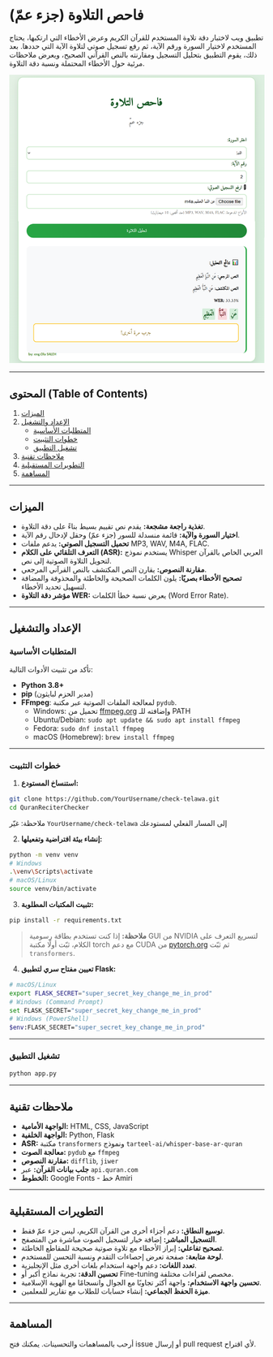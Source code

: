 # فاحص التلاوة (جزء عمّ)

تطبيق ويب لاختبار دقة تلاوة المستخدم للقرآن الكريم وعرض الأخطاء التي ارتكبها، يحتاج المستخدم لاختيار السورة ورقم الآية، ثم رفع تسجيل صوتي لتلاوة الآية التي حددها.
بعد ذلك، يقوم التطبيق بتحليل التسجيل ومقارنته بالنص القرآني الصحيح، ويعرض ملاحظات مرئية حول الأخطاء المحتملة ونسبة دقة التلاوة.

![فاحص التلاوة لجزء عم](https://github.com/engsaleh/check-telawa/blob/main/SCREENSHOTS/%D9%81%D8%A7%D8%AD%D8%B5%20%D8%A7%D9%84%D8%AA%D9%84%D8%A7%D9%88%D8%A9-%D8%A5%D8%B5%D8%AF%D8%A7%D8%B1%201.0.png?raw=true)


---

## المحتوى (Table of Contents)

1. [الميزات](#الميزات)  
2. [الإعداد والتشغيل](#الإعداد-والتشغيل)  
   - [المتطلبات الأساسية](#المتطلبات-الأساسية)  
   - [خطوات التثبيت](#خطوات-التثبيت)  
   - [تشغيل التطبيق](#تشغيل-التطبيق)  
3. [ملاحظات تقنية](#ملاحظات-تقنية)  
4. [التطويرات المستقبلية](#التطويرات-المستقبلية)  
5. [المساهمة](#المساهمة)  

---
## الميزات

- **تغذية راجعة مشجعة:** يقدم نص تقييم بسيط بناءً على دقة التلاوة.  
- **اختيار السورة والآية:** قائمة منسدلة للسور (جزء عمّ) وحقل لإدخال رقم الآية.
- **تحميل التسجيل الصوتي:** يدعم ملفات MP3, WAV, M4A, FLAC.  
- **التعرف التلقائي على الكلام (ASR):** يستخدم نموذج Whisper العربي الخاص بالقرآن لتحويل التلاوة الصوتية إلى نص.  
- **مقارنة النصوص:** يقارن النص المكتشف بالنص القرآني المرجعي.  
- **تصحيح الأخطاء بصريًا:** يلون الكلمات الصحيحة والخاطئة والمحذوفة والمضافة لتسهيل تحديد الأخطاء.  
- **مؤشر دقة التلاوة WER:** يعرض نسبة خطأ الكلمات (Word Error Rate).  


---
## الإعداد والتشغيل

### المتطلبات الأساسية

تأكد من تثبيت الأدوات التالية:

- **Python 3.8+**  
- **pip** (مدير الحزم لبايثون)  
- **FFmpeg**: لمعالجة الملفات الصوتية عبر مكتبة `pydub`.
  - Windows: تحميل من [ffmpeg.org](https://ffmpeg.org/download.html) وإضافته للـ PATH  
  - Ubuntu/Debian: `sudo apt update && sudo apt install ffmpeg`  
  - Fedora: `sudo dnf install ffmpeg`  
  - macOS (Homebrew): `brew install ffmpeg`  
  

---

### خطوات التثبيت

1. **استنساخ المستودع:**
```bash
git clone https://github.com/YourUsername/check-telawa.git
cd QuranReciterChecker
````

ملاحظة: غيّر `YourUsername/check-telawa` إلى المسار الفعلي لمستودعك

2. **إنشاء بيئة افتراضية وتفعيلها:**

```bash
python -m venv venv
# Windows
.\venv\Scripts\activate
# macOS/Linux
source venv/bin/activate
```

3. **تثبيت المكتبات المطلوبة:**

```bash
pip install -r requirements.txt
```

> **ملاحظة:** إذا كنت تستخدم بطاقة رسومية GUI من NVIDIA لتسريع التعرف على الكلام، ثبّت أولًا مكتبة torch مع دعم CUDA من [pytorch.org](https://pytorch.org/get-started/locally/) ثم ثبّت `transformers`.

4. **تعيين مفتاح سري لتطبيق Flask:**

```bash
# macOS/Linux
export FLASK_SECRET="super_secret_key_change_me_in_prod"
# Windows (Command Prompt)
set FLASK_SECRET="super_secret_key_change_me_in_prod"
# Windows (PowerShell)
$env:FLASK_SECRET="super_secret_key_change_me_in_prod"
```

---

### تشغيل التطبيق

```bash
python app.py
```

---

## ملاحظات تقنية

* **الواجهة الأمامية:** HTML, CSS, JavaScript
* **الواجهة الخلفية:** Python, Flask
* **ASR:** مكتبة `transformers` ونموذج `tarteel-ai/whisper-base-ar-quran`
* **معالجة الصوت:** `pydub` مع `ffmpeg`
* **مقارنة النصوص:** `difflib`, `jiwer`
* **جلب بيانات القرآن:** عبر `api.quran.com`
* **الخطوط:** Google Fonts - خط Amiri

---

## التطويرات المستقبلية

* **توسيع النطاق:** دعم أجزاء أخرى من القرآن الكريم، ليس جزء عمّ فقط.
* **التسجيل المباشر:** إضافة خيار لتسجيل الصوت مباشرة من المتصفح.
* **تصحيح تفاعلي:** إبراز الأخطاء مع تلاوة صوتية صحيحة للمقاطع الخاطئة.
* **لوحة متابعة:** صفحة تعرض إحصاءات التقدم ونسبة التحسن للمستخدم.
* **تعدد اللغات:** دعم واجهة استخدام بلغات أخرى مثل الإنجليزية.
* **تحسين الدقة:** تجربة نماذج أكبر أو Fine-tuning مخصص لقراءات مختلفة.
* **تحسين واجهة الاستخدام:** واجهة أكثر تجاوبًا مع الجوال وانسجامًا مع الهوية الإسلامية.
* **ميزة الحفظ الجماعي:** إنشاء حسابات للطلاب مع تقارير للمعلمين.

---

## المساهمة

أرحب بالمساهمات والتحسينات. يمكنك فتح issue أو إرسال pull request لأي اقتراح.


